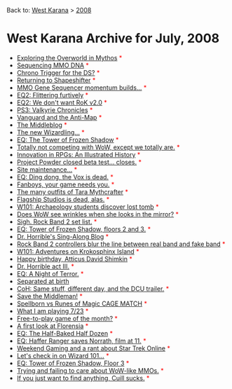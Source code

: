 Back to: [West Karana](/posts/westkarana.md) > [2008](/posts/2008/westkarana.md)
# West Karana Archive for July, 2008

* [Exploring the Overworld in Mythos](1673.md) <span style="color:red;">*</span>
* [Sequencing MMO DNA](1674.md) <span style="color:red;">*</span>
* [Chrono Trigger for the DS?](1675.md) <span style="color:red;">*</span>
* [Returning to Shapeshifter](1677.md) <span style="color:red;">*</span>
* [MMO Gene Sequencer momentum builds...](1678.md) <span style="color:red;">*</span>
* [EQ2: Flittering furtively](1679.md) <span style="color:red;">*</span>
* [EQ2: We don't want RoK v2.0](1682.md) <span style="color:red;">*</span>
* [PS3: Valkyrie Chronicles](1683.md) <span style="color:red;">*</span>
* [Vanguard and the Anti-Map](1685.md) <span style="color:red;">*</span>
* [The Middleblog](1686.md) <span style="color:red;">*</span>
* [The new Wizardling...](1688.md) <span style="color:red;">*</span>
* [EQ: The Tower of Frozen Shadow](1690.md) <span style="color:red;">*</span>
* [Totally not competing with WoW, except we totally are.](1692.md) <span style="color:red;">*</span>
* [Innovation in RPGs: An Illustrated History](1693.md) <span style="color:red;">*</span>
* [Project Powder closed beta test... closes.](1703.md) <span style="color:red;">*</span>
* [Site maintenance...](1707.md) <span style="color:red;">*</span>
* [EQ: Ding dong, the Vox is dead.](1705.md) <span style="color:red;">*</span>
* [Fanboys, your game needs you.](1706.md) <span style="color:red;">*</span>
* [The many outfits of Tara Mythcrafter](1708.md) <span style="color:red;">*</span>
* [Flagship Studios is dead, alas.](1710.md) <span style="color:red;">*</span>
* [W101: Archaeology students discover lost tomb](1711.md) <span style="color:red;">*</span>
* [Does WoW see wrinkles when she looks in the mirror?](1713.md) <span style="color:red;">*</span>
* [Sigh. Rock Band 2 set list.](1714.md) <span style="color:red;">*</span>
* [EQ: Tower of Frozen Shadow, floors 2 and 3.](1715.md) <span style="color:red;">*</span>
* [Dr. Horrible's Sing-Along Blog](1717.md) <span style="color:red;">*</span>
* [Rock Band 2 controllers blur the line between real band and fake band](1718.md) <span style="color:red;">*</span>
* [W101: Adventures on Krokosphinx Island](1719.md) <span style="color:red;">*</span>
* [Happy birthday, Atticus David Shimkin](1721.md) <span style="color:red;">*</span>
* [Dr. Horrible act III.](1723.md) <span style="color:red;">*</span>
* [EQ: A Night of Terror.](1724.md) <span style="color:red;">*</span>
* [Separated at birth](1729.md) <span style="color:red;"></span>
* [CoH: Same stuff, different day, and the DCU trailer.](1732.md) <span style="color:red;">*</span>
* [Save the Middleman!](1733.md) <span style="color:red;">*</span>
* [Spellborn vs Runes of Magic CAGE MATCH](1734.md) <span style="color:red;">*</span>
* [What I am playing 7/23](1735.md) <span style="color:red;">*</span>
* [Free-to-play game of the month?](1736.md) <span style="color:red;">*</span>
* [A first look at Florensia](1737.md) <span style="color:red;">*</span>
* [EQ: The Half-Baked Half Dozen](1747.md) <span style="color:red;">*</span>
* [EQ: Haffer Ranger saves Norrath, film at 11.](1749.md) <span style="color:red;">*</span>
* [Weekend Gaming and a rant about Star Trek Online](1751.md) <span style="color:red;">*</span>
* [Let's check in on Wizard 101...](1752.md) <span style="color:red;">*</span>
* [EQ: Tower of Frozen Shadow, Floor 3](1761.md) <span style="color:red;">*</span>
* [Trying and failing to care about WoW-like MMOs.](1762.md) <span style="color:red;">*</span>
* [If you just want to find anything, Cuill sucks.](1763.md) <span style="color:red;">*</span>
